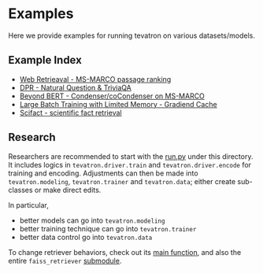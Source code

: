 # Examples
Here we provide examples for running tevatron on various datasets/models.

## Example Index
- [Web Retrieaval - MS-MARCO passage ranking](msmarco-passage-ranking)
- [DPR - Natural Question & TriviaQA](dpr)
- [Beyond BERT - Condenser/coCondenser on MS-MARCO](coCondenser-marco)
- [Large Batch Training with Limited Memory - Gradiend Cache](gradient-cache.md)
- [Scifact - scientific fact retrieval](scifact)

## Research
Researchers are recommended to start with the [run.py](run.py) under this directory. It includes logics in `tevatron.driver.train` and `tevatron.driver.encode` for training and encoding. 
Adjustments can then be made into `tevatron.modeling`, `tevatron.trainer` and `tevatron.data`; either create sub-classes or make direct edits.

In particular,
- better models can go into `tevatron.modeling`
- better training technique can go into `tevatron.trainer`
- better data control go into `tevatron.data`

To change retriever behaviors, check out its [main function](../src/tevatron/faiss_retriever/__main__.py), 
and also the entire `faiss_retriever` [submodule](../src/tevatron/faiss_retriever). 
